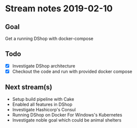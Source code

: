# Stream notes 2019-02-10

## Goal

Get a running DShop with docker-compose

## Todo

- [x] Investigate DShop architecture
- [x] Checkout the code and run with provided docker compose

## Next stream(s)

- Setup build pipeline with Cake
- Enabled all features in DShop
- Investigate Hashicorp's Consul
- Running DShop on Docker For Windows's Kubernetes
- Investigate noble goal which could be animal shelters